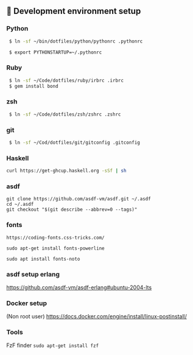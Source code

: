 ##  🐧 Development environment setup


### Python

```bash
 $ ln -sf ~/bin/dotfiles/python/pythonrc .pythonrc

 $ export PYTHONSTARTUP=~/.pythonrc
```
### Ruby 

```bash
 $ ln -sf ~/Code/dotfiles/ruby/irbrc .irbrc
 $ gem install bond

```
### zsh
```bash
 $ ln -sf ~/Code/dotfiles/zsh/zshrc .zshrc
```

### git

```bash
 $ ln -sf ~/Cod/dotfiles/git/gitconfig .gitconfig
```

### Haskell
```bash
curl https://get-ghcup.haskell.org -sSf | sh

```

### asdf

```
git clone https://github.com/asdf-vm/asdf.git ~/.asdf
cd ~/.asdf
git checkout "$(git describe --abbrev=0 --tags)"
```

### fonts

```
https://coding-fonts.css-tricks.com/
```
```sudo apt-get install fonts-powerline```

```
sudo apt install fonts-noto 
```


### asdf setup erlang
https://github.com/asdf-vm/asdf-erlang#ubuntu-2004-lts


### Docker setup
(Non root user)
https://docs.docker.com/engine/install/linux-postinstall/


### Tools
FzF finder ```sudo apt-get install fzf```
